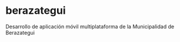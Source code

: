 berazategui
===========

Desarrollo de aplicación móvil multiplataforma de la Municipalidad de Berazategui
